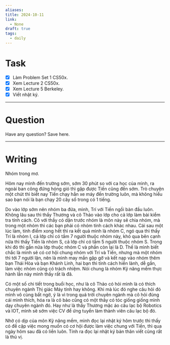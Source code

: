 ```yaml
---
aliases: 
title: 2024-10-11
link:
  - None
draft: true
tags:
  - daily
---
```

# Task
- [x] Làm Problem Set 1 CS50x.
- [x] Xem Lecture 2 CS50x.
- [x] Xem Lecture 5 Berkeley.
- [x] Viết nhật ký.

---
# Question

Have any question? Save here.

---
# Writing

Nhóm trong mơ.

Hôm nay mình đến trường sớm, sớm 30 phút so với ca học của mình, ra ngoài ban công đứng hóng gió thì gặp được Tiến cũng đến sớm. Trò chuyện một chút thì biết nay Tiến chạy hẳn xe máy đến trường luôn, mà không hiểu sao bạn nói là bạn chạy 20 cây số trong có 1 tiếng.

Do vào lớp sớm nên nhóm ba đứa, mình, Trí với Tiến ngồi bàn đầu luôn. Không lâu sau thì thầy Thương và cô Thảo vào lớp cho cả lớp làm bài kiểm tra tính cách. Cô với thầy có dặn trước nhóm là môn này sẽ chia nhóm, mà trong một nhóm thì các bạn phải có nhóm tính cách khác nhau. Cái sau một lúc làm, tính điểm xong hết thì ra kết quả mình là nhóm C, ngó qua thì thấy Trí là nhóm I, cả lớp chỉ có tầm 7 người thuộc nhóm này, khó qua bên cạnh nữa thì thấy Tiến là nhóm S, cả lớp chỉ có tầm 5 người thuộc nhóm S. Trong khi đó thì gần nửa lớp thuộc nhóm C và phần còn lại là D. Thế là mình biết chắc là mình sẽ có cơ hội chung nhóm với Trí và Tiến, nhưng mà một nhóm thì tới 7 người lận, nên là mình may mắn gặp gỡ và kết nạp vào nhóm thêm bạn Thái Hòa và bạn Khánh Linh, hai bạn thì tính cách hiền lành, dễ gần, làm việc nhóm cũng có trách nhiệm. Nói chung là nhóm Kỹ năng mềm thực hành lần này mình thấy rất là đã.

Có một số chi tiết trong buổi học, như là cô Thảo có hỏi mình là có thích chuyên ngành Thị giác Máy tính hay không. Khi mà lúc đó nghe câu hỏi đó mình vô cùng bất ngờ, ý là vì trong quá trời chuyên ngành mà cô hỏi đúng cái mình thích, hóa ra là cô bảo cũng có một thây có tóc giống giống mình dạy chuyên ngành đó. Hay như là thầy Thương mặc áo câu lạc bộ Robotics và IOT, mình sẽ sớm việc CV để ứng tuyển làm thành viên câu lạc bộ đó.

Nhờ có dịp của môn Kỹ năng mềm, mình đọc lại nhật ký hôm trước thì thấy có đề cập việc mong muốn có cơ hội được làm việc chung với Tiến, thì qua ngày hôm sau đã có liền luôn. Tính ra đọc lại nhật ký bản thân viết cũng rất là thú vị.